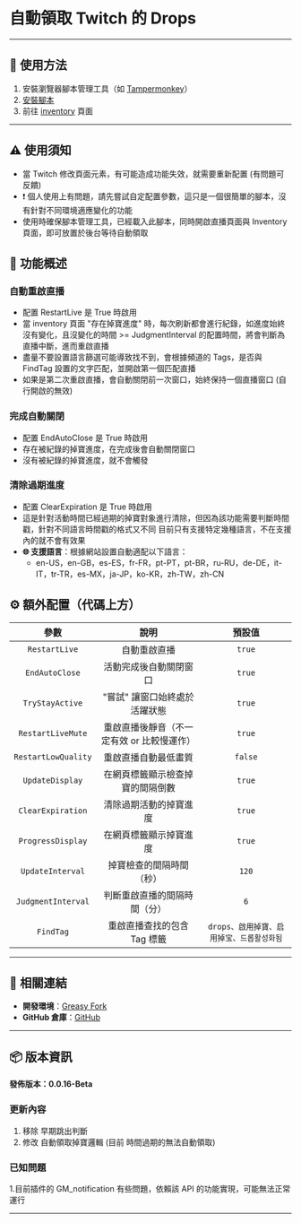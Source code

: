 # **自動領取 Twitch 的 Drops**

---

## **👻 使用方法**

1. 安裝瀏覽器腳本管理工具（如 [Tampermonkey](https://chrome.google.com/webstore/detail/tampermonkey/dhdgffkkebhmkfjojejmpbldmpobfkfo)）
2. [安裝腳本](https://update.greasyfork.org/scripts/474799/Twitch%20%E8%87%AA%E5%8B%95%E9%A0%98%E5%8F%96%E6%8E%89%E5%AF%B6%20%20Auto%20Receive%20Drops.user.js)
3. 前往 [inventory](https://www.twitch.tv/drops/inventory) 頁面

---

## **⚠️ 使用須知**
- 當 Twitch 修改頁面元素，有可能造成功能失效，就需要重新配置 (有問題可反饋)
- ❗️ 個人使用上有問題，請先嘗試自定配置參數，這只是一個很簡單的腳本，沒有針對不同環境適應變化的功能
- 使用時確保腳本管理工具，已經載入此腳本，同時開啟直播頁面與 Inventory 頁面，即可放置於後台等待自動領取


## **📜 功能概述**

### **自動重啟直播**
- 配置 RestartLive 是 True 時啟用
- 當 inventory 頁面 "存在掉寶進度" 時，每次刷新都會進行紀錄，如進度始終沒有變化，且沒變化的時間 >= JudgmentInterval 的配置時間，將會判斷為直播中斷，進而重啟直播
- 盡量不要設置語言篩選可能導致找不到，會根據頻道的 Tags，是否與 FindTag 設置的文字匹配，並開啟第一個匹配直播
- 如果是第二次重啟直播，會自動關閉前一次窗口，始終保持一個直播窗口 (自行開啟的無效)

### **完成自動關閉**
- 配置 EndAutoClose 是 True 時啟用
- 存在被紀錄的掉寶進度，在完成後會自動關閉窗口
- 沒有被紀錄的掉寶進度，就不會觸發

### **清除過期進度**
- 配置 ClearExpiration 是 True 時啟用
- 這是針對活動時間已經過期的掉寶對象進行清除，但因為該功能需要判斷時間戳，針對不同語言時間戳的格式又不同
目前只有支援特定幾種語言，不在支援內的就不會有效果
- **🌐 支援語言**：根據網站設置自動適配以下語言：
  - en-US，en-GB，es-ES，fr-FR，pt-PT，pt-BR，ru-RU，de-DE，it-IT，tr-TR，es-MX，ja-JP，ko-KR，zh-TW，zh-CN


## **⚙️ 額外配置（代碼上方）**

| **參數** | **說明** | **預設值** |
| :----: | :----: | :----: |
| `RestartLive` | 自動重啟直播 | `true` |
| `EndAutoClose` | 活動完成後自動關閉窗口 | `true` |
| `TryStayActive` | "嘗試" 讓窗口始終處於活躍狀態 | `true` |
| `RestartLiveMute` | 重啟直播後靜音（不一定有效 or 比較慢運作） | `true` |
| `RestartLowQuality` | 重啟直播自動最低畫質 | `false` |
| `UpdateDisplay` | 在網頁標籤顯示檢查掉寶的間隔倒數 | `true` |
| `ClearExpiration` | 清除過期活動的掉寶進度 | `true` |
| `ProgressDisplay` | 在網頁標籤顯示掉寶進度 | `true` |
| `UpdateInterval` | 掉寶檢查的間隔時間（秒） | `120` |
| `JudgmentInterval` | 判斷重啟直播的間隔時間（分） | `6` |
| `FindTag` | 重啟直播查找的包含 Tag 標籤 | `drops、啟用掉寶、启用掉宝、드롭활성화됨` |

---

## **🔗 相關連結**

- **開發環境**：[Greasy Fork](https://greasyfork.org/zh-TW/users/989635-canaan-hs)  
- **GitHub 倉庫**：[GitHub](https://github.com/Canaan-HS/MonkeyScript/tree/main/TwitchReceiveDrops)

---

## **📦 版本資訊**

**發佈版本：0.0.16-Beta** 

### **更新內容**
1. 移除 早期跳出判斷
2. 修改 自動領取掉寶邏輯 (目前 時間過期的無法自動領取)

### **已知問題**
1.目前插件的 GM_notification 有些問題，依賴該 API 的功能實現，可能無法正常運行

---